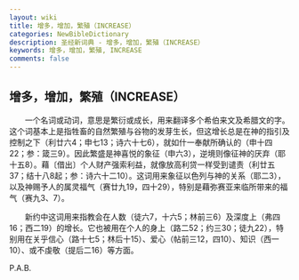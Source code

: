```yaml
---
layout: wiki
title: 增多，增加，繁殖（INCREASE）
categories: NewBibleDictionary
description: 圣经新词典 - 增多，增加，繁殖（INCREASE）
keywords: 增多，增加，繁殖, INCREASE
comments: false
---
```


## 增多，增加，繁殖（INCREASE）

　　一个名词或动词，意思是繁衍或成长，用来翻译多个希伯来文及希腊文的字。这个词基本上是指牲畜的自然繁殖与谷物的发芽生长，但这增长总是在神的指引及控制之下（利廿六4；申七13；诗六十七6），就如什一奉献所确认的（申十四22；参：箴三9）。因此繁盛是神喜悦的象征（申六3），逆境则像征神的厌弃（耶十五8）。藉〔借出〕个人财产强索利益，就像放高利贷一样受到谴责（利廿五37；结十八8起；参：诗六十二10）。这词用来象征以色列与神的关系（耶二3），以及神赐予人的属灵福气（赛廿九19，四十29），特别是藉弥赛亚来临所带来的福气（赛九3、7）。

　　新约中这词用来指教会在人数（徒六7，十六5；林前三6）及深度上（弗四16；西二19）的增长。它也被用在个人的身上（路二52；约三30；徒九22），特别用在关乎信心（路十七5；林后十15）、爱心（帖前三12，四10）、知识（西一10）、或不虔敬（提后二16）等方面。

P.A.B.










